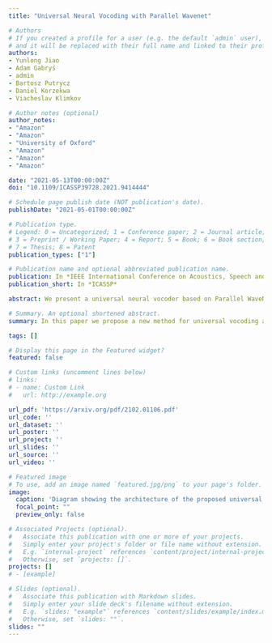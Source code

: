 ```yaml
---
title: "Universal Neural Vocoding with Parallel Wavenet"

# Authors
# If you created a profile for a user (e.g. the default `admin` user), write the username (folder name) here 
# and it will be replaced with their full name and linked to their profile.
authors:
- Yunlong Jiao
- Adam Gabryś
- admin
- Bartosz Putrycz
- Daniel Korzekwa
- Viacheslav Klimkov

# Author notes (optional)
author_notes:
- "Amazon"
- "Amazon"
- "University of Oxford"
- "Amazon"
- "Amazon"
- "Amazon"

date: "2021-05-13T00:00:00Z"
doi: "10.1109/ICASSP39728.2021.9414444"

# Schedule page publish date (NOT publication's date).
publishDate: "2021-05-01T00:00:00Z"

# Publication type.
# Legend: 0 = Uncategorized; 1 = Conference paper; 2 = Journal article;
# 3 = Preprint / Working Paper; 4 = Report; 5 = Book; 6 = Book section;
# 7 = Thesis; 8 = Patent
publication_types: ["1"]

# Publication name and optional abbreviated publication name.
publication: In *IEEE International Conference on Acoustics, Speech and Signal Processing*
publication_short: In *ICASSP*

abstract: We present a universal neural vocoder based on Parallel WaveNet, with an additional conditioning network called Audio Encoder. Our universal vocoder offers real-time high-quality speech synthesis on a wide range of use cases. We tested it on 43 internal speakers of diverse age and gender, speaking 20 languages in 17 unique styles, of which 7 voices and 5 styles were not exposed during training. We show that the proposed universal vocoder significantly outperforms speaker-dependent vocoders overall. We also show that the proposed vocoder outperforms several existing neural vocoder architectures in terms of naturalness and universality. These findings are consistent when we further test on more than 300 open-source voices.

# Summary. An optional shortened abstract.
summary: In this paper we propose a new method for universal vocoding allowing us to substitute 43 individual vocoding models speaking 20 languages in 17 styles of different age and geneder.

tags: []

# Display this page in the Featured widget?
featured: false

# Custom links (uncomment lines below)
# links:
# - name: Custom Link
#   url: http://example.org

url_pdf: 'https://arxiv.org/pdf/2102.01106.pdf'
url_code: ''
url_dataset: ''
url_poster: ''
url_project: ''
url_slides: ''
url_source: ''
url_video: ''

# Featured image
# To use, add an image named `featured.jpg/png` to your page's folder. 
image:
  caption: 'Diagram showing the architecture of the proposed universal vocoder.'
  focal_point: ""
  preview_only: false

# Associated Projects (optional).
#   Associate this publication with one or more of your projects.
#   Simply enter your project's folder or file name without extension.
#   E.g. `internal-project` references `content/project/internal-project/index.md`.
#   Otherwise, set `projects: []`.
projects: []
# - [example]

# Slides (optional).
#   Associate this publication with Markdown slides.
#   Simply enter your slide deck's filename without extension.
#   E.g. `slides: "example"` references `content/slides/example/index.md`.
#   Otherwise, set `slides: ""`.
slides: ""
---
```

<!-- 
{{% callout note %}}
Click the *Cite* button above to demo the feature to enable visitors to import publication metadata into their reference management software.
{{% /callout %}}

{{% callout note %}}
Create your slides in Markdown - click the *Slides* button to check out the example.
{{% /callout %}}

Supplementary notes can be added here, including [code, math, and images](https://wowchemy.com/docs/writing-markdown-latex/). 
-->